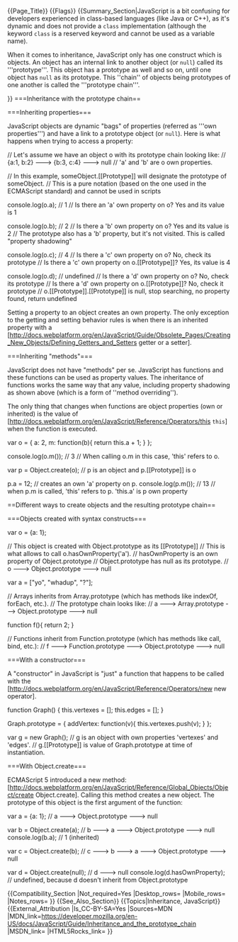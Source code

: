 {{Page_Title}}
{{Flags}}
{{Summary_Section|JavaScript is a bit confusing for developers experienced in class-based languages (like Java or C++), as it's dynamic and does not provide a <code>class</code> implementation (although the keyword <code>class</code> is a reserved keyword and cannot be used as a variable name).

When it comes to inheritance, JavaScript only has one construct which is objects. An object has an internal link to another object (or <code>null</code>) called its '''prototype'''. This object has a prototype as well and so on, until one object has <code>null</code> as its prototype. This ''chain'' of objects being prototypes of one another is called the '''prototype chain'''.


}}
===Inheritance with the prototype chain==

===Inheriting properties===

JavaScript objects are dynamic "bags" of properties (referred as '''own properties''') and have a link to a prototype object (or <code>null</code>). Here is what happens when trying to access a property:

 <nowiki>// Let's assume we have an object o with its prototype chain looking like:
 // {a:1, b:2} ---> {b:3, c:4} ---> null
 // 'a' and 'b' are o own properties.
 
 // In this example, someObject.[[Prototype]] will designate the prototype of someObject.
 // This is a pure notation (based on the one used in the ECMAScript standard) and cannot be used in scripts
 
 console.log(o.a); // 1
 // Is there an 'a' own property on o? Yes and its value is 1
 
 console.log(o.b); // 2
 // Is there a 'b' own property on o? Yes and its value is 2
 // The prototype also has a 'b' property, but it's not visited. This is called "property shadowing"
 
 console.log(o.c); // 4
 // Is there a 'c' own property on o? No, check its prototype
 // Is there a 'c' own property on o.[[Prototype]]? Yes, its value is 4
 
 console.log(o.d); // undefined
 // Is there a 'd' own property on o? No, check its prototype
 // Is there a 'd' own property on o.[[Prototype]]? No, check it prototype
 // o.[[Prototype]].[[Prototype]] is null, stop searching, no property found, return undefined
 </nowiki>

Setting a property to an object creates an own property. The only exception to the getting and setting behavior rules is when there is an inherited property with a [http://docs.webplatform.org/en/JavaScript/Guide/Obsolete_Pages/Creating_New_Objects/Defining_Getters_and_Setters getter or a setter].

===Inheriting "methods"===

JavaScript does not have "methods" per se. JavaScript has functions and these functions can be used as property values. The inheritance of functions works the same way that any value, including property shadowing as shown above (which is a form of ''method overriding'').

The only thing that changes when functions are object properties (own or inherited) is the value of [http://docs.webplatform.org/en/JavaScript/Reference/Operators/this <code>this</code>] when the function is executed.

 <nowiki>var o = {
   a: 2,
   m: function(b){
     return this.a + 1;
   }
 };
 
 console.log(o.m()); // 3
 // When calling o.m in this case, 'this' refers to o.
 
 var p = Object.create(o);
 // p is an object and p.[[Prototype]] is o
 
 p.a = 12; // creates an own 'a' property on p.
 console.log(p.m()); // 13
 // when p.m is called, 'this' refers to p. 'this.a' is p own property
 </nowiki>

==Different ways to create objects and the resulting prototype chain==

===Objects created with syntax constructs===

 <nowiki>var o = {a: 1};
 
 // This object is created with Object.prototype as its [[Prototype]]
 // This is what allows to call o.hasOwnProperty('a').
 // hasOwnProperty is an own property of Object.prototype
 // Object.prototype has null as its prototype.
 // o ---> Object.prototype ---> null
 
 var a = ["yo", "whadup", "?"];
 
 // Arrays inherits from Array.prototype (which has methods like indexOf, forEach, etc.).
 // The prototype chain looks like:
 // a ---> Array.prototype ---> Object.prototype ---> null
 
 function f(){
   return 2;
 }
 
 // Functions inherit from Function.prototype (which has methods like call, bind, etc.):
 // f ---> Function.prototype ---> Object.prototype ---> null
 </nowiki>

===With a constructor===

A "constructor" in JavaScript is "just" a function that happens to be called with the [http://docs.webplatform.org/en/JavaScript/Reference/Operators/new new operator].

 <nowiki>function Graph() {
   this.vertexes = [];
   this.edges = [];
 }
 
 Graph.prototype = {
   addVertex: function(v){
     this.vertexes.push(v);
   }
 };
 
 var g = new Graph();
 // g is an object with own properties 'vertexes' and 'edges'.
 // g.[[Prototype]] is value of Graph.prototype at time of instantiation.
 </nowiki>

===With Object.create===

ECMAScript 5 introduced a new method: [http://docs.webplatform.org/en/JavaScript/Reference/Global_Objects/Object/create Object.create]. Calling this method creates a new object. The prototype of this object is the first argument of the function:

 var a = {a: 1}; 
 // a ---> Object.prototype ---> null
 
 var b = Object.create(a);
 // b ---> a ---> Object.prototype ---> null
 console.log(b.a); // 1 (inherited)
 
 var c = Object.create(b);
 // c ---> b ---> a ---> Object.prototype ---> null
 
 var d = Object.create(null);
 // d ---> null
 console.log(d.hasOwnProperty); // undefined, because d doesn't inherit from Object.prototype

{{Compatibility_Section
|Not_required=Yes
|Desktop_rows=
|Mobile_rows=
|Notes_rows=
}}
{{See_Also_Section}}
{{Topics|Inheritance, JavaScript}}
{{External_Attribution
|Is_CC-BY-SA=Yes
|Sources=MDN
|MDN_link=https://developer.mozilla.org/en-US/docs/JavaScript/Guide/Inheritance_and_the_prototype_chain
|MSDN_link=
|HTML5Rocks_link=
}}